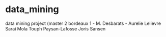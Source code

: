 data_mining
===========

data mining project (master 2 bordeaux 1 - M. Desbarats - Aurelie Lelievre Sarai Mola Touph Paysan-Lafosse Joris Sansen